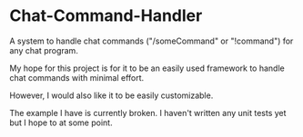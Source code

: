 Chat-Command-Handler
====================

A system to handle chat commands ("/someCommand" or "!command") for any chat program.

My hope for this project is for it to be an easily used framework to handle chat commands with minimal effort. 

However, I would also like it to be easily customizable. 

The example I have is currently broken. I haven't written any unit tests yet but I hope to at some point.